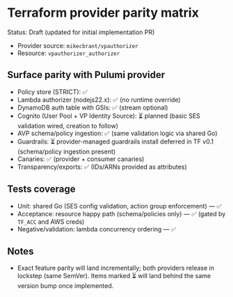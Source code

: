 # Terraform provider parity matrix

Status: Draft (updated for initial implementation PR)

- Provider source: `mikecbrant/vpauthorizer`
- Resource: `vpauthorizer_authorizer`

## Surface parity with Pulumi provider

- Policy store (STRICT): ✅
- Lambda authorizer (nodejs22.x): ✅ (no runtime override)
- DynamoDB auth table with GSIs: ✅ (stream optional)
- Cognito (User Pool + VP Identity Source): ⏳ planned (basic SES validation wired, creation to follow)
- AVP schema/policy ingestion: ✅ (same validation logic via shared Go)
- Guardrails: ⏳ provider-managed guardrails install deferred in TF v0.1 (schema/policy ingestion present)
- Canaries: ✅ (provider + consumer canaries)
- Transparency/exports: ✅ (IDs/ARNs provided as attributes)

## Tests coverage

- Unit: shared Go (SES config validation, action group enforcement) — ✅
- Acceptance: resource happy path (schema/policies only) — ✅ (gated by `TF_ACC` and AWS creds)
- Negative/validation: lambda concurrency ordering — ✅

## Notes

- Exact feature parity will land incrementally; both providers release in lockstep (same SemVer). Items marked ⏳ will land behind the same version bump once implemented.
